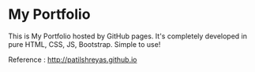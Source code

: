 # My Portfolio
This is My Portfolio hosted by GitHub pages. It's completely developed in pure HTML, CSS, JS, Bootstrap. Simple to use!

Reference : http://patilshreyas.github.io

```
